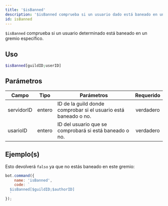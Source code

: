 ```yaml
---
title: '$isBanned'
description: '$isBanned comprueba si un usuario dado está baneado en un gremio específico.'
id: isBanned
---
```


`$isBanned` comprueba si un usuario determinado está baneado en un gremio específico.

## Uso

```php
$isBanned[guildID;userID]
```

## Parámetros

| Campo      | Tipo   | Parámetros                                                      | Requerido |
| ---------- | ------ | --------------------------------------------------------------- |:---------:|
| servidorID | entero | ID de la guild donde comprobar si el usuario está baneado o no. | verdadero |
| usarioID   | entero | ID del usuario que se comprobará si está baneado o no.          | verdadero |

## Ejemplo(s)

Esto devolverá `falso` ya que no estás baneado en este gremio:

```javascript
bot.command({
    name: 'isBanned',
    code: `
  $isBanned[$guildID;$authorID]
  `
});
```
